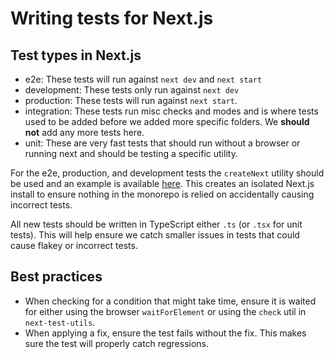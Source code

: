 # Writing tests for Next.js

## Test types in Next.js

- e2e: These tests will run against `next dev` and `next start`
- development: These tests only run against `next dev`
- production: These tests will run against `next start`.
- integration: These tests run misc checks and modes and is where tests used to be added before we added more specific folders. We **should not** add any more tests here.
- unit: These are very fast tests that should run without a browser or running next and should be testing a specific utility.

For the e2e, production, and development tests the `createNext` utility should be used and an example is available [here](./e2e/example.test.txt). This creates an isolated Next.js install to ensure nothing in the monorepo is relied on accidentally causing incorrect tests.

All new tests should be written in TypeScript either `.ts` (or `.tsx` for unit tests). This will help ensure we catch smaller issues in tests that could cause flakey or incorrect tests.

## Best practices

- When checking for a condition that might take time, ensure it is waited for either using the browser `waitForElement` or using the `check` util in `next-test-utils`.
- When applying a fix, ensure the test fails without the fix. This makes sure the test will properly catch regressions.

